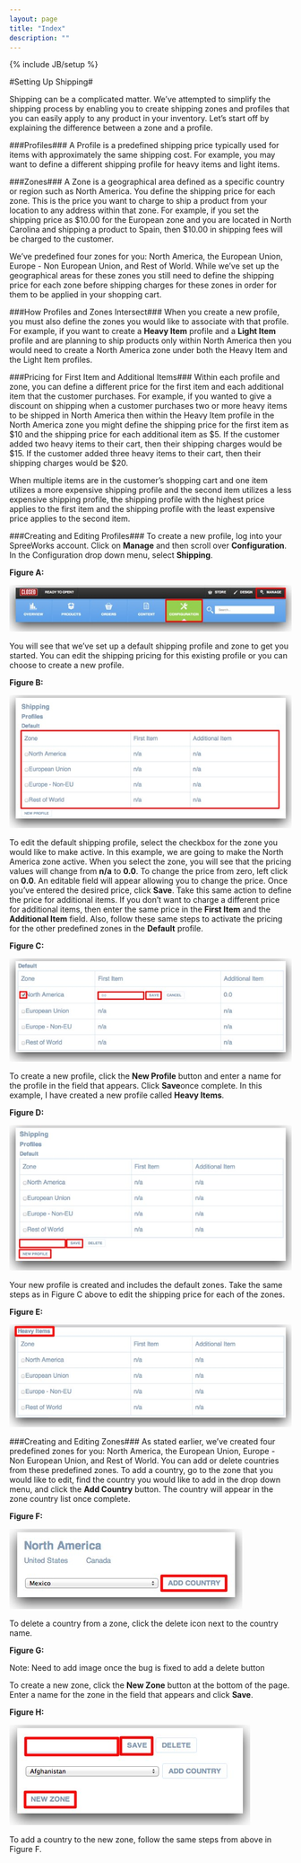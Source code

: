 ```yaml
---
layout: page
title: "Index"
description: ""
---
```

{% include JB/setup %}

#Setting Up Shipping#

Shipping can be a complicated matter. We’ve attempted to simplify the shipping process by enabling you to create shipping zones and profiles that you can easily apply to any product in your inventory. Let’s start off by explaining the difference between a zone and a profile. 

###Profiles###
A Profile is a predefined shipping price typically used for items with approximately the same shipping cost. For example, you may want to define a different shipping profile for heavy items and light items. 

###Zones###
A Zone is a geographical area defined as a specific country or region such as North America. You define the shipping price for each zone. This is the price you want to charge to ship a product from your location to any address within that zone. For example, if you set the shipping price as $10.00 for the European zone and you are located in North Carolina and shipping a product to Spain, then $10.00 in shipping fees will be charged to the customer. 

We’ve predefined four zones for you: North America, the European Union, Europe - Non European Union, and Rest of World. While we’ve set up the geographical areas for these zones you still need to define the shipping price for each zone before shipping charges for these zones in order for them to be applied in your shopping cart.

###How Profiles and Zones Intersect###
When you create a new profile, you must also define the zones you would like to associate with that profile. For example, if you want to create a **Heavy Item** profile and a **Light Item** profile and are planning to ship products only within North America then you would need to create a North America zone under both the Heavy Item and the Light Item profiles. 

###Pricing for First Item and Additional Items###
Within each profile and zone, you can define a different price for the first item and each additional item that the customer purchases. For example, if you wanted to give a discount on shipping when a customer purchases two or more heavy items to be shipped in North America then within the Heavy Item profile in the North America zone you might define the shipping price for the first item as $10 and the shipping price for each additional item as $5. If the customer added two heavy items to their cart, then their shipping charges would be $15. If the customer added three heavy items to their cart, then their shipping charges would be $20. 

When multiple items are in the customer’s shopping cart and one item utilizes a more expensive shipping profile and the second item utilizes a less expensive shipping profile, the shipping profile with the highest price applies to the first item and the shipping profile with the least expensive price applies to the second item.

###Creating and Editing Profiles###
To create a new profile, log into your SpreeWorks account. Click on **Manage** and then scroll over **Configuration**. In the Configuration drop down menu, select **Shipping**.


**Figure A:**

![Figure A](/assets/spreeworks/images/set_up_shipping_figure_a.jpg)


You will see that we’ve set up a default shipping profile and zone to get you started. You can edit the shipping pricing for this existing profile or you can choose to create a new profile. 


**Figure B:**

![Figure B](/assets/spreeworks/images/set_up_shipping_figure_b.jpg)


To edit the default shipping profile, select the checkbox for the zone you would like to make active. In this example, we are going to make the North America zone active. When you select the zone, you will see that the pricing values will change from **n/a** to **0.0**. To change the price from zero, left click on **0.0**. An editable field will appear allowing you to change the price. Once you’ve entered the desired price, click **Save**. Take this same action to define the price for additional items. If you don’t want to charge a different price for additional items, then enter the same price in the **First Item** and the **Additional Item** field. Also, follow these same steps to activate the pricing for the other predefined zones in the **Default** profile. 


**Figure C:**

![Figure C](/assets/spreeworks/images/set_up_shipping_figure_c.jpg)


To create a new profile, click the **New Profile** button and enter a name for the profile in the field that appears. Click **Save**once complete. In this example, I have created a new profile called **Heavy Items**.

**Figure D:**

![Figure D](/assets/spreeworks/images/set_up_shipping_figure_d.jpg)

Your new profile is created and includes the default zones. Take the same steps as in Figure C above to edit the shipping price for each of the zones.

**Figure E:**

![Figure E](/assets/spreeworks/images/set_up_shipping_figure_e.jpg)

###Creating and Editing Zones###
As stated earlier, we’ve created four predefined zones for you: North America, the European Union, Europe - Non European Union, and Rest of World. You can add or delete countries from these predefined zones. To add a country, go to the zone that you would like to edit, find the country you would like to add in the drop down menu, and click the **Add Country** button. The country will appear in the zone country list once complete.  

**Figure F:**

![Figure F](/assets/spreeworks/images/set_up_shipping_figure_f.jpg)

To delete a country from a zone, click the delete icon next to the country name. 

**Figure G:**

Note: Need to add image once the bug is fixed to add a delete button

To create a new zone, click the **New Zone** button at the bottom of the page. Enter a name for the zone in the field that appears and click **Save**. 

**Figure H:**

![Figure H](/assets/spreeworks/images/set_up_shipping_figure_h.jpg)

To add a country to the new zone, follow the same steps from above in Figure F.